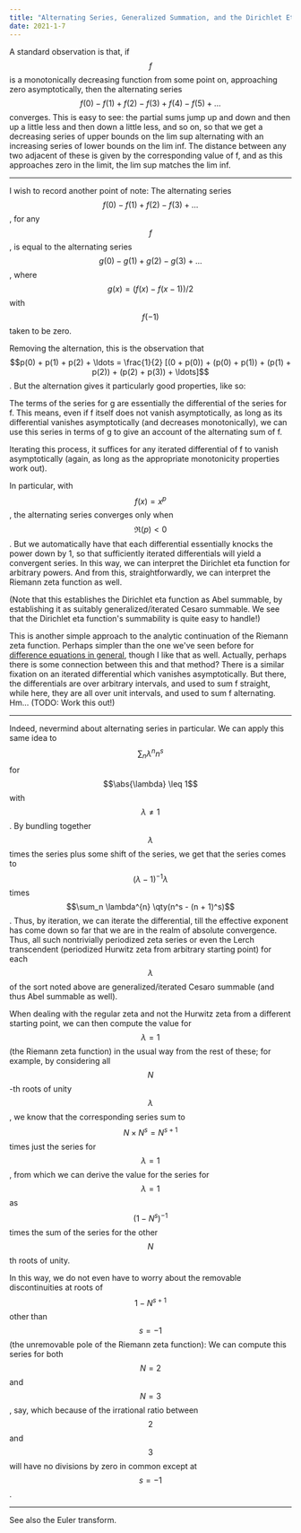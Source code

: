 ```yaml
---
title: "Alternating Series, Generalized Summation, and the Dirichlet Eta Function"
date: 2021-1-7
---
```

A standard observation is that, if $$f$$ is a monotonically decreasing function from some point on, approaching zero asymptotically, then the alternating series $$f(0) - f(1) + f(2) - f(3) + f(4) - f(5) + \ldots$$ converges. This is easy to see: the partial sums jump up and down and then up a little less and then down a little less, and so on, so that we get a decreasing series of upper bounds on the lim sup alternating with an increasing series of lower bounds on the lim inf. The distance between any two adjacent of these is given by the corresponding value of f, and as this approaches zero in the limit, the lim sup matches the lim inf.

***

I wish to record another point of note: The alternating series $$f(0) - f(1) + f(2) - f(3) + \ldots$$, for any $$f$$, is equal to the alternating series $$g(0) - g(1) + g(2) - g(3) + \ldots$$, where $$g(x) = (f(x) - f(x - 1))/2$$ with $$f(-1)$$ taken to be zero.

Removing the alternation, this is the observation that $$p(0) + p(1) + p(2) + \ldots = \frac{1}{2} [(0 + p(0)) + (p(0) + p(1)) + (p(1) + p(2)) + (p(2) + p(3)) + \ldots]$$. But the alternation gives it particularly good properties, like so:

The terms of the series for g are essentially the differential of the series for f. This means, even if f itself does not vanish asymptotically, as long as its differential vanishes asymptotically (and decreases monotonically), we can use this series in terms of g to give an account of the alternating sum of f.

Iterating this process, it suffices for any iterated differential of f to vanish asymptotically (again, as long as the appropriate monotonicity properties work out).

In particular, with $$f(x) = x^p$$, the alternating series converges only when $$\Re(p) < 0$$. But we automatically have that each differential essentially knocks the power down by 1, so that sufficiently iterated differentials will yield a convergent series. In this way, we can interpret the Dirichlet eta function for arbitrary powers. And from this, straightforwardly, we can interpret the Riemann zeta function as well.

(Note that this establishes the Dirichlet eta function as Abel summable, by establishing it as suitably generalized/iterated Cesaro summable. We see that the Dirichlet eta function's summability is quite easy to handle!)

This is another simple approach to the analytic continuation of the Riemann zeta function. Perhaps simpler than the one we've seen before for [difference equations in general](@/DifferenceEquationZeta.md), though I like that as well. Actually, perhaps there is some connection between this and that method? There is a similar fixation on an iterated differential which vanishes asymptotically. But there, the differentials are over arbitrary intervals, and used to sum f straight, while here, they are all over unit intervals, and used to sum f alternating. Hm... (TODO: Work this out!)

***

Indeed, nevermind about alternating series in particular. We can apply this same idea to $$\sum_n \lambda^n n^s$$ for $$\abs{\lambda} \leq 1$$ with $$\lambda \neq 1$$. By bundling together $$\lambda$$ times the series plus some shift of the series, we get that the series comes to $$(\lambda - 1)^{-1} \lambda$$ times $$\sum_n \lambda^{n} \qty(n^s - (n + 1)^s)$$. Thus, by iteration, we can iterate the differential, till the effective exponent has come down so far that we are in the realm of absolute convergence. Thus, all such nontrivially periodized zeta series or even the Lerch transcendent (periodized Hurwitz zeta from arbitrary starting point) for each $$\lambda$$ of the sort noted above are generalized/iterated Cesaro summable (and thus Abel summable as well).

When dealing with the regular zeta and not the Hurwitz zeta from a different starting point, we can then compute the value for $$\lambda = 1$$ (the Riemann zeta function) in the usual way from the rest of these; for example, by considering all $$N$$-th roots of unity $$\lambda$$, we know that the corresponding series sum to $$N \times N^s = N^{s + 1}$$ times just the series for $$\lambda = 1$$, from which we can derive the value for the series for $$\lambda = 1$$ as $$(1 - N^s)^{-1}$$ times the sum of the series for the other $$N$$th roots of unity.

In this way, we do not even have to worry about the removable discontinuities at roots of $$1 - N^{s + 1}$$ other than $$s = -1$$ (the unremovable pole of the Riemann zeta function): We can compute this series for both $$N = 2$$ and $$N = 3$$, say, which because of the irrational ratio between $$2$$ and $$3$$ will have no divisions by zero in common except at $$s = -1$$.

***

See also the Euler transform.